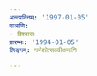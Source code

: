 ```yaml
---
अन्त्यदिनम्: '1997-01-05'
पात्राणि:
- विश्वासः
प्रारम्भः: '1994-01-05'
लिङ्गम्: गणेशोत्सववीक्षणानि

---
```

